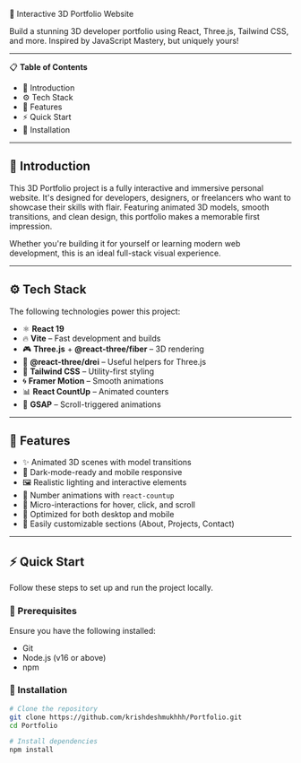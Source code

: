🚀 Interactive 3D Portfolio Website

Build a stunning 3D developer portfolio using React, Three.js, Tailwind CSS, and more. Inspired by JavaScript Mastery, but uniquely yours!

---

📋 **Table of Contents**
- 🤖 Introduction  
- ⚙️ Tech Stack  
- 🔋 Features  
- ⚡ Quick Start  
- 🚀 Installation

---

## 🤖 Introduction

This 3D Portfolio project is a fully interactive and immersive personal website. It's designed for developers, designers, or freelancers who want to showcase their skills with flair. Featuring animated 3D models, smooth transitions, and clean design, this portfolio makes a memorable first impression.

Whether you're building it for yourself or learning modern web development, this is an ideal full-stack visual experience.

---

## ⚙️ Tech Stack

The following technologies power this project:

- ⚛ **React 19**
- 🔥 **Vite** – Fast development and builds
- 🎮 **Three.js** + **@react-three/fiber** – 3D rendering
- 🧩 **@react-three/drei** – Useful helpers for Three.js
- 🎨 **Tailwind CSS** – Utility-first styling
- 🌀 **Framer Motion** – Smooth animations
- 📊 **React CountUp** – Animated counters
- 🧙 **GSAP** – Scroll-triggered animations

---

## 🔋 Features

- ✨ Animated 3D scenes with model transitions
- 🌙 Dark-mode-ready and mobile responsive
- 🖼️ Realistic lighting and interactive elements
- 🔢 Number animations with `react-countup`
- 🎯 Micro-interactions for hover, click, and scroll
- 📱 Optimized for both desktop and mobile
- 🔗 Easily customizable sections (About, Projects, Contact)

---

## ⚡ Quick Start

Follow these steps to set up and run the project locally.

### 🔧 Prerequisites

Ensure you have the following installed:

- Git
- Node.js (v16 or above)
- npm

### 🚀 Installation

```bash
# Clone the repository
git clone https://github.com/krishdeshmukhhh/Portfolio.git
cd Portfolio

# Install dependencies
npm install
